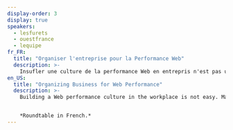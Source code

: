 ```yaml
---
display-order: 3
display: true
speakers:
  - lesfurets
  - ouestfrance
  - lequipe
fr_FR:
  title: "Organiser l'entreprise pour la Performance Web"
  description: >-
    Insufler une culture de la performance Web en entrepris n'est pas une chose aisée. Les managers doivent imaginer les modalités de l'organisation des projets (équipes transverses ou équipes spécialisées, champions…), définir les budgets, faire adhérer leurs équipes à de nouvelles valeurs en utilisant divers leviers de motivation. Plusieurs acteurs français se réuniront lors d'une table ronde pour partager leurs retours.
en_US:
  title: "Organizing Business for Web Performance"
  description: >-
    Building a Web performance culture in the workplace is not easy. Managers must imagine how projects are organized (transversal or specialized teams, champions, etc.), define budgets, make their teams adhere to new values by using various motivational leverage. Several French actors will exchange during this roundtable to compare their experiences.


    *Roundtable in French.*
---
```

